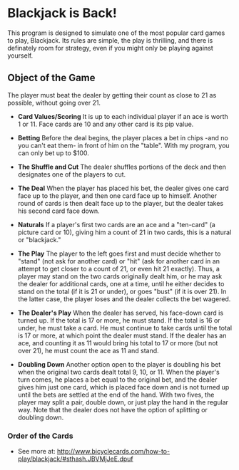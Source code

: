 # Blackjack is Back!
This program is designed to simulate one of the most popular card games to play, Blackjack. 
Its rules are simple, the play is thrilling, and there is definately room for strategy, even if you might only be playing against yourself.

## Object of the Game
The player must beat the dealer by getting their count as close to 21 as possible, without going over 21. 

- **Card Values/Scoring**
 It is up to each individual player if an ace is worth 1 or 11. Face cards are 10 and any other card is its pip value.

- **Betting**
 Before the deal begins, the player places a bet in chips -and no you can't eat them- in front of him on the "table". With my program, you can only bet up to $100. 

- **The Shuffle and Cut**
 The dealer shuffles portions of the deck and then designates one of the players to cut.

- **The Deal**
 When the player has placed his bet, the dealer gives one card face up to the player, and then one card face up to himself. Another round of cards is then dealt face up to the player, but the dealer takes his second card face down. 

- **Naturals**
 If a player's first two cards are an ace and a "ten-card" (a picture card or 10), giving him a count of 21 in two cards, this is a natural or "blackjack." 

- **The Play**
 The player to the left goes first and must decide whether to "stand" (not ask for another card) or "hit" (ask for another card in an attempt to get closer to a count of 21, or even hit 21 exactly). Thus, a player may stand on the two cards originally dealt him, or he may ask the dealer for additional cards, one at a time, until he either decides to stand on the total (if it is 21 or under), or goes "bust" (if it is over 21). In the latter case, the player loses and the dealer collects the bet wagered.

- **The Dealer's Play**
 When the dealer has served, his face-down card is turned up. If the total is 17 or more, he must stand. If the total is 16 or under, he must take a card. He must continue to take cards until the total is 17 or more, at which point the dealer must stand. If the dealer has an ace, and counting it as 11 would bring his total to 17 or more (but not over 21), he must count the ace as 11 and stand. 

- **Doubling Down**
 Another option open to the player is doubling his bet when the original two cards dealt total 9, 10, or 11. When the player's turn comes, he places a bet equal to the original bet, and the dealer gives him just one card, which is placed face down and is not turned up until the bets are settled at the end of the hand. With two fives, the player may split a pair, double down, or just play the hand in the regular way. Note that the dealer does not have the option of splitting or doubling down.

### Order of the Cards


- See more at: http://www.bicyclecards.com/how-to-play/blackjack/#sthash.JBVMjJeE.dpuf
